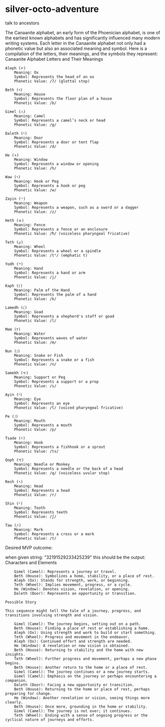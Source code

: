 # silver-octo-adventure
talk to ancestors

The Canaanite alphabet, an early form of the Phoenician alphabet, is one of the earliest known alphabets and has significantly influenced many modern writing systems. Each letter in the Canaanite alphabet not only had a phonetic value but also an associated meaning and symbol. Here is a compilation of the letters, their meanings, and the symbols they represent:
Canaanite Alphabet Letters and Their Meanings

    Aleph (𐤀)
        Meaning: Ox
        Symbol: Represents the head of an ox
        Phonetic Value: /ʔ/ (glottal stop)

    Beth (𐤁)
        Meaning: House
        Symbol: Represents the floor plan of a house
        Phonetic Value: /b/

    Gimel (𐤂)
        Meaning: Camel
        Symbol: Represents a camel’s neck or head
        Phonetic Value: /g/

    Daleth (𐤃)
        Meaning: Door
        Symbol: Represents a door or tent flap
        Phonetic Value: /d/

    He (𐤄)
        Meaning: Window
        Symbol: Represents a window or opening
        Phonetic Value: /h/

    Waw (𐤅)
        Meaning: Hook or Peg
        Symbol: Represents a hook or peg
        Phonetic Value: /w/

    Zayin (𐤆)
        Meaning: Weapon
        Symbol: Represents a weapon, such as a sword or a dagger
        Phonetic Value: /z/

    Heth (𐤇)
        Meaning: Fence
        Symbol: Represents a fence or an enclosure
        Phonetic Value: /ħ/ (voiceless pharyngeal fricative)

    Teth (𐤈)
        Meaning: Wheel
        Symbol: Represents a wheel or a spindle
        Phonetic Value: /tʰ/ (emphatic t)

    Yodh (𐤉)
        Meaning: Hand
        Symbol: Represents a hand or arm
        Phonetic Value: /j/

    Kaph (𐤊)
        Meaning: Palm of the Hand
        Symbol: Represents the palm of a hand
        Phonetic Value: /k/

    Lamedh (𐤋)
        Meaning: Goad
        Symbol: Represents a shepherd's staff or goad
        Phonetic Value: /l/

    Mem (𐤌)
        Meaning: Water
        Symbol: Represents waves of water
        Phonetic Value: /m/

    Nun (𐤍)
        Meaning: Snake or Fish
        Symbol: Represents a snake or a fish
        Phonetic Value: /n/

    Samekh (𐤎)
        Meaning: Support or Peg
        Symbol: Represents a support or a prop
        Phonetic Value: /s/

    Ayin (𐤏)
        Meaning: Eye
        Symbol: Represents an eye
        Phonetic Value: /ʕ/ (voiced pharyngeal fricative)

    Pe (𐤐)
        Meaning: Mouth
        Symbol: Represents a mouth
        Phonetic Value: /p/

    Tsade (𐤑)
        Meaning: Hook
        Symbol: Represents a fishhook or a sprout
        Phonetic Value: /ts/

    Qoph (𐤒)
        Meaning: Needle or Monkey
        Symbol: Represents a needle or the back of a head
        Phonetic Value: /q/ (voiceless uvular stop)

    Resh (𐤓)
        Meaning: Head
        Symbol: Represents a head
        Phonetic Value: /r/

    Shin (𐤔)
        Meaning: Tooth
        Symbol: Represents teeth
        Phonetic Value: /ʃ/

    Taw (𐤕)
        Meaning: Mark
        Symbol: Represents a cross or a mark
        Phonetic Value: /t/

Desired MVP outcome:

when given string: "32191529233425239"
this should be the output:
    Characters and Elements

        Gimel (Camel): Represents a journey or travel.
        Beth (House): Symbolizes a home, stability, or a place of rest.
        Aleph (Ox): Stands for strength, work, or beginning.
        Teth (Wheel): Implies movement, progress, or a cycle.
        He (Window): Denotes vision, revelation, or opening.
        Daleth (Door): Represents an opportunity or transition.

    Possible Story

    This sequence might tell the tale of a journey, progress, and transitions involving strength and vision.

        Gimel (Camel): The journey begins, setting out on a path.
        Beth (House): Finding a place of rest or establishing a home.
        Aleph (Ox): Using strength and work to build or start something.
        Teth (Wheel): Progress and movement in the endeavor.
        Aleph (Ox): Continued effort and strength are needed.
        He (Window): A revelation or new vision is obtained.
        Beth (House): Returning to stability and the home with new insights.
        Teth (Wheel): Further progress and movement, perhaps a new phase begins.
        Beth (House): Another return to the home or a place of rest.
        Gimel (Camel): The journey continues or a new journey starts.
        Gimel (Camel): Emphasis on the journey or perhaps encountering a companion.
        Daleth (Door): Facing a new opportunity or transition.
        Beth (House): Returning to the home or place of rest, perhaps preparing for change.
        He (Window): Another revelation or vision, seeing things more clearly.
        Beth (House): Once more, grounding in the home or stability.
        Gimel (Camel): The journey is not over; it continues.
        Teth (Wheel): Ending with a sense of ongoing progress or the cyclical nature of journeys and efforts.